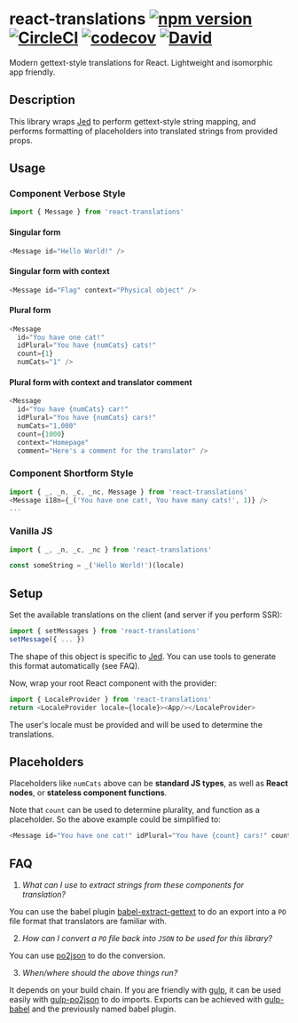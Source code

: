 # react-translations [![npm version](https://badge.fury.io/js/react-translations.svg)](https://badge.fury.io/js/react-translations) [![CircleCI](https://circleci.com/gh/rtymchyk/react-translations.svg?style=shield)](https://circleci.com/gh/rtymchyk/react-translations) [![codecov](https://codecov.io/gh/rtymchyk/react-translations/branch/master/graph/badge.svg)](https://codecov.io/gh/rtymchyk/react-translations) [![David](https://david-dm.org/rtymchyk/react-translations.svg)](https://david-dm.org/rtymchyk/react-translations)
Modern gettext-style translations for React. Lightweight and isomorphic app friendly.

## Description
This library wraps [Jed](https://github.com/messageformat/Jed) to perform gettext-style string mapping, and performs formatting of placeholders into translated strings from provided props.

## Usage
### Component Verbose Style
```javascript
import { Message } from 'react-translations'
```

#### Singular form
```javascript
<Message id="Hello World!" />
```

#### Singular form with context
```javascript
<Message id="Flag" context="Physical object" />
```
#### Plural form
```javascript
<Message
  id="You have one cat!"
  idPlural="You have {numCats} cats!"
  count={1}
  numCats="1" />
```

#### Plural form with context and translator comment
```javascript
<Message
  id="You have {numCats} car!"
  idPlural="You have {numCats} cars!"
  numCats="1,000"
  count={1000}
  context="Homepage"
  comment="Here's a comment for the translator" />
```

### Component Shortform Style
```javascript
import { _, _n, _c, _nc, Message } from 'react-translations'
<Message i18n={_('You have one cat!, You have many cats!', 1)} />
...
```

### Vanilla JS
```javascript
import { _, _n, _c, _nc } from 'react-translations'

const someString = _('Hello World!')(locale)
```

## Setup
Set the available translations on the client (and server if you perform SSR):
```javascript
import { setMessages } from 'react-translations'
setMessage({ ... })
```
The shape of this object is specific to [Jed](http://messageformat.github.io/Jed/). You can use tools to generate this format automatically (see FAQ).

Now, wrap your root React component with the provider:
```javascript
import { LocaleProvider } from 'react-translations'
return <LocaleProvider locale={locale}><App/></LocaleProvider>
```
The user's locale must be provided and will be used to determine the translations.

## Placeholders
Placeholders like `numCats` above can be **standard JS types**, as well as **React nodes**, or **stateless component functions**. 

Note that `count` can be used to determine plurality, and function as a placeholder. So the above example could be simplified to:
```javascript
<Message id="You have one cat!" idPlural="You have {count} cars!" count={1000} />
```

## FAQ
1. *What can I use to extract strings from these components for translation?*

You can use the babel plugin [babel-extract-gettext](https://github.com/rtymchyk/babel-extract-gettext) to do an export into a `PO` file format that translators are familiar with.

2. *How can I convert a `PO` file back into `JSON` to be used for this library?*

You can use [po2json](https://www.npmjs.com/package/po2json) to do the conversion.

3. *When/where should the above things run?*

It depends on your build chain. If you are friendly with [gulp](https://www.npmjs.com/package/gulp), it can be used easily with [gulp-po2json](https://www.npmjs.com/package/gulp-po2json) to do imports. Exports can be achieved with [gulp-babel](https://www.npmjs.com/package/gulp-babel) and the previously named babel plugin.
